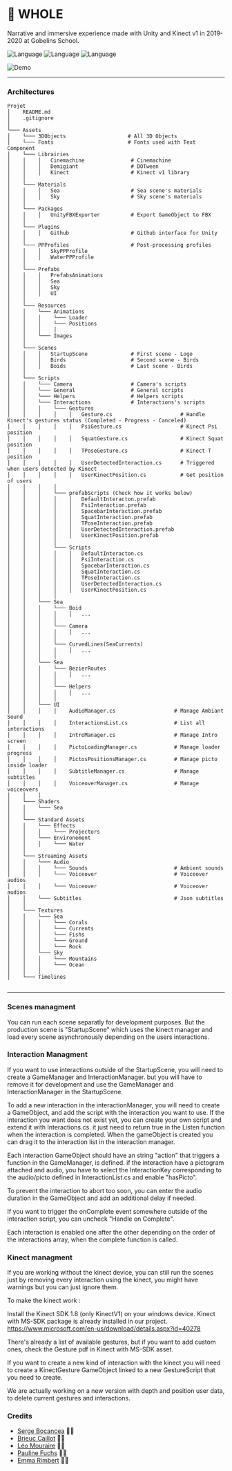 # 🐳 WHOLE

Narrative and immersive experience made with Unity and Kinect v1 in 2019-2020 at Gobelins School.

![Language](https://img.shields.io/badge/Language-C%23-brightgreen.svg)
![Language](https://img.shields.io/badge/Program-Unity-blue.svg)
![Language](https://img.shields.io/badge/Detection-Kinect-black.svg)

![Demo](Assets/Resources/Images/logo.gif)

---

### Architectures

```
Projet
│    README.md
│    .gitignore
│
└─── Assets
│    └─── 3DObjects                    # All 3D Objects
│    └─── Fonts                        # Fonts used with Text Component
│    └─── Librairies
│    │    │   Cinemachine               # Cinemachine
│    │    │   Demigiant                 # DOTween
│    │    │   Kinect                    # Kinect v1 library
│    │
│    └─── Materials
│    │    │   Sea                       # Sea scene's materials
│    │    │   Sky                       # Sky scene's materials
│    │
│    └─── Packages
│    │    │   UnityFBXExporter          # Export GameObject to FBX
│    │
│    └─── Plugins
│    │    │   Github                    # Github interface for Unity
│    │
│    └─── PPProfiles                    # Post-processing profiles
│    │    │   SkyPPProfile
│    │    │   WaterPPProfile
│    │
│    └─── Prefabs
│    │    │   PrefabsAnimations
│    │    │   Sea
│    │    │   Sky
│    │    │   UI
│    │
│    └─── Resources
│    │    └─── Animations
│    │    │    └─── Loader
│    │    │    └─── Positions
│    │    │    │
│    │    └─── Images
│    │
│    └─── Scenes
│    │    │   StartupScene              # First scene - Logo
│    │    │   Birds                     # Second scene - Birds
│    │    │   Boids                     # Last scene - Birds
│    │
│    └─── Scripts
│    │    └─── Camera                   # Camera's scripts
│    │    └─── General                  # General scripts
│    │    └─── Helpers                  # Helpers scripts
│    │    └─── Interactions             # Interactions's scripts
│    │    │    └─── Gestures
│    │    │    │    │   Gesture.cs                      # Handle Kinect's gestures status (Completed - Progress - Canceled)
│    │    │    │    │   PsiGesture.cs                   # Kinect Psi position
│    │    │    │    │   SquatGesture.cs                 # Kinect Squat position
│    │    │    │    │   TPoseGesture.cs                 # Kinect T position
│    │    │    │    │   UserDetectedInteraction.cs      # Triggered when users detected by Kinect
│    │    │    │    │   UserKinectPosition.cs           # Get position of users
│    │    │    │
│    │    │    └─── prefabScripts (Check how it works below)
│    │    │    │    │   DefaultInteracton.prefab
│    │    │    │    │   PsiInteraction.prefab
│    │    │    │    │   SpacebarInteraction.prefab
│    │    │    │    │   SquatInteraction.prefab
│    │    │    │    │   TPoseInteraction.prefab
│    │    │    │    │   UserDetectedInteraction.prefab
│    │    │    │    │   UserKinectPosition.prefab
│    │    │    │
│    │    │    └─── Scripts
│    │    │    │    │   DefaultInteracton.cs
│    │    │    │    │   PsiInteraction.cs
│    │    │    │    │   SpacebarInteraction.cs
│    │    │    │    │   SquatInteraction.cs
│    │    │    │    │   TPoseInteraction.cs
│    │    │    │    │   UserDetectedInteraction.cs
│    │    │    │    │   UserKinectPosition.cs
│    │    │    │
│    │    └─── Sea
│    │    │    └─── Boid
│    │    │    │    │   ...
│    │    │    │
│    │    │    └─── Camera
│    │    │    │    │   ...
│    │    │    │
│    │    │    └─── CurvedLines(SeaCurrents)
│    │    │    │    │   ...
│    │    │    │
│    │    └─── Sea
│    │    │    └─── BezierRoutes
│    │    │    │    │   ...
│    │    │    │
│    │    │    └─── Helpers
│    │    │    │    │   ...
│    │    │    │
│    │    └─── UI
│    │    │    │    AudioManager.cs                   # Manage Ambiant Sound
│    │    │    │    InteractionsList.cs               # List all interactions
│    │    │    │    IntroManager.cs                   # Manage Intro screen
│    │    │    │    PictoLoadingManager.cs            # Manage loader progress
│    │    │    │    PictosPositionsManager.cs         # Manage picto inside loader
│    │    │    │    SubtitleManager.cs                # Manage subtitles
│    │    │    │    VoiceoverManager.cs               # Manage voiceovers
│    │    │
│    └─── Shaders
│    │    └─── Sea
│    │
│    └─── Standard Assets
│    │    └─── Effects
│    │    │    └─── Projectors
│    │    └─── Environement
│    │    │    └─── Water
│    │
│    └─── Streaming Assets
│    │    └─── Audio
│    │    │    └─── Sounds                            # Ambient sounds
│    │    │    └─── Voiceover                         # Voiceover audios
│    │    │    └─── Voiceover                         # Voiceover audios
│    │    └─── Subtitles                              # Json subtitles
│    │
│    └─── Textures
│    │    └─── Sea
│    │    │    └─── Corals
│    │    │    └─── Currents
│    │    │    └─── Fishs
│    │    │    └─── Ground
│    │    │    └─── Rock
│    │    └─── Sky
│    │    │    └─── Mountains
│    │    │    └─── Ocean
│    │    │
│    └─── Timelines


```

---

### Scenes managment

You can run each scene separatly for development purposes. But the production scene is "StartupScene" which uses the kinect manager and load every scene asynchronously depending on the users interactions.

### Interaction Managment

If you want to use interactions outside of the StartupScene, you will need to create a GameManager and InteractionManager. but you will have to remove it for development and use the GameManager and InteractionManager in the StartupScene. 

To add a new interaction in the interactionManager, you will need to create a GameObject, and add the script with the interaction you want to use. If the interaction you want does not exist yet, you can create your own script and extend it with Interactions.cs. it just need to return true in the Listen function when the interaction is completed. When the gameObject is created you can drag it to the interaction list in the interaction manager. 

Each interaction GameObject should have an string "action" that triggers a function in the GameManager, is defined. if the interaction have a pictogram attached and audio, you have to select the InteractionKey corresponding to the audio/picto defined in InteractionList.cs and enable "hasPicto".

To prevent the interaction to abort too soon, you can enter the audio duration in the GameObject and add an additional delay if needed. 

If you want to trigger the onComplete event somewhere outside of the interaction script, you can uncheck "Handle on Complete". 

Each interaction is enabled one after the other depending on the order of the interactions array, when the complete function is called.

### Kinect managment

If you are working without the kinect device, you can still run the scenes just by removing every interaction using the kinect, you might have warnings but you can just ignore them.

To make the kinect work : 

Install the Kinect SDK 1.8 (only KinectV1) on your windows device. Kinect with MS-SDK package is already installed in our project.
https://www.microsoft.com/en-us/download/details.aspx?id=40278

There's already a list of available gestures, but if you want to add custom ones, check the Gesture pdf in Kinect with MS-SDK asset.

If you want to create a new kind of interaction with the kinect you will need to create a KinectGesture GameObject linked to a new GestureScript that you need to create.

We are actually working on a new version with depth and position user data, to delete current gestures and interactions.

### Credits

- [Serge Bocancea](https://fr.linkedin.com/in/serge-bocancea-70868a152) 👨‍💻
- [Brieuc Caillot](https://www.linkedin.com/in/brieuccaillot/) 👨‍💻
- [Léo Mouraire](https://leomouraire.com) 👨‍💻
- [Pauline Fuchs](https://fr.linkedin.com/in/pauline-fuchs) 👩‍💻
- [Emma Rimbert](https://fr.linkedin.com/in/emma-rimbert-09470319b) 👩‍💻
